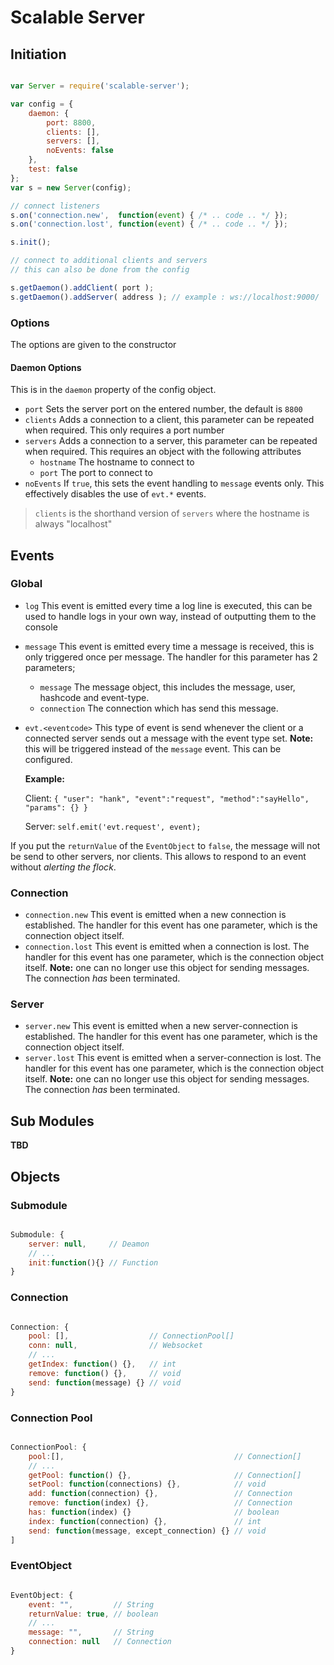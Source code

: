# Scalable Server

## Initiation

```javascript

var Server = require('scalable-server');

var config = {
    daemon: {
        port: 8800,
        clients: [],
        servers: [],
        noEvents: false
    },
    test: false
};
var s = new Server(config);

// connect listeners
s.on('connection.new',  function(event) { /* .. code .. */ });
s.on('connection.lost', function(event) { /* .. code .. */ });

s.init();

// connect to additional clients and servers
// this can also be done from the config

s.getDaemon().addClient( port );
s.getDaemon().addServer( address ); // example : ws://localhost:9000/

```

### Options

The options are given to the constructor

#### Daemon Options

This is in the `daemon` property of the config object.

- `port` Sets the server port on the entered number, the default is `8800`
- `clients` Adds a connection to a client, this parameter can be repeated when required. This only requires a port number
- `servers` Adds a connection to a server, this parameter can be repeated when required. This requires an object with the following attributes
    - `hostname` The hostname to connect to
    - `port` The port to connect to
- `noEvents` If `true`, this sets the event handling to `message` events only. This effectively disables the use of `evt.*` events.

> `clients` is the shorthand version of `servers` where the hostname is always "localhost"

## Events

### Global

- `log` This event is emitted every time a log line is executed, this can be used to handle logs in your own way, instead of outputting them to the console
- `message` This event is emitted every time a message is received, this is only triggered once per message. The handler for this parameter has 2 parameters;
    - `message` The message object, this includes the message, user, hashcode and event-type.
    - `connection` The connection which has send this message.
- `evt.<eventcode>` This type of event is send whenever the client or a connected server sends out a message with the event type set. __Note:__ this will be triggered instead of the `message` event. This can be configured.

  __Example:__

  Client: `{ "user": "hank", "event":"request", "method":"sayHello", "params": {} }`

  Server: `self.emit('evt.request', event);`

If you put the `returnValue` of the `EventObject` to `false`, the message will not be send to other servers, nor clients. This allows to respond to an event without _alerting the flock_.

### Connection

- `connection.new` This event is emitted when a new connection is established. The handler for this event has one parameter, which is the connection object itself.
- `connection.lost` This event is emitted when a connection is lost. The handler for this event has one parameter, which is the connection object itself. __Note:__ one can no longer use this object for sending messages. The connection _has_ been terminated.

### Server

- `server.new` This event is emitted when a new server-connection is established. The handler for this event has one parameter, which is the connection object itself.
- `server.lost` This event is emitted when a server-connection is lost. The handler for this event has one parameter, which is the connection object itself. __Note:__ one can no longer use this object for sending messages. The connection _has_ been terminated.

## Sub Modules

__TBD__

## Objects 

### Submodule

```javascript

Submodule: {
    server: null,     // Deamon
    // ...
    init:function(){} // Function
}

```

### Connection

```javascript

Connection: {
    pool: [],                  // ConnectionPool[]
    conn: null,                // Websocket
    // ...
    getIndex: function() {},   // int
    remove: function() {},     // void
    send: function(message) {} // void
}

```

### Connection Pool

```javascript

ConnectionPool: {
    pool:[],                                      // Connection[]
    // ...
    getPool: function() {},                       // Connection[]
    setPool: function(connections) {},            // void
    add: function(connection) {},                 // Connection
    remove: function(index) {},                   // Connection
    has: function(index) {}                       // boolean
    index: function(connection) {},               // int
    send: function(message, except_connection) {} // void
]

```

### EventObject

```javascript

EventObject: {
    event: "",         // String
    returnValue: true, // boolean
    // ...
    message: "",       // String
    connection: null   // Connection
}

```
